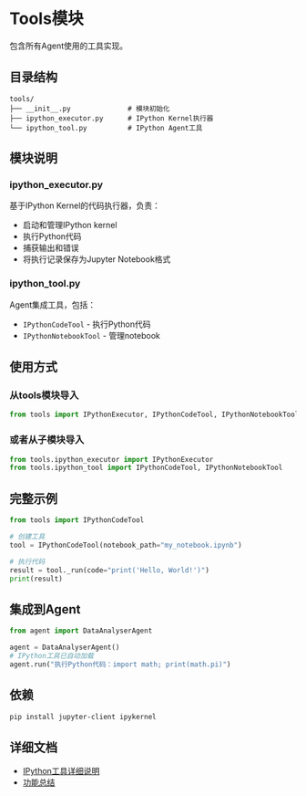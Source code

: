 # Tools模块

包含所有Agent使用的工具实现。

## 目录结构

```
tools/
├── __init__.py              # 模块初始化
├── ipython_executor.py      # IPython Kernel执行器
└── ipython_tool.py          # IPython Agent工具
```

## 模块说明

### ipython_executor.py
基于IPython Kernel的代码执行器，负责：
- 启动和管理IPython kernel
- 执行Python代码
- 捕获输出和错误
- 将执行记录保存为Jupyter Notebook格式

### ipython_tool.py
Agent集成工具，包括：
- `IPythonCodeTool` - 执行Python代码
- `IPythonNotebookTool` - 管理notebook

## 使用方式

### 从tools模块导入

```python
from tools import IPythonExecutor, IPythonCodeTool, IPythonNotebookTool
```

### 或者从子模块导入

```python
from tools.ipython_executor import IPythonExecutor
from tools.ipython_tool import IPythonCodeTool, IPythonNotebookTool
```

## 完整示例

```python
from tools import IPythonCodeTool

# 创建工具
tool = IPythonCodeTool(notebook_path="my_notebook.ipynb")

# 执行代码
result = tool._run(code="print('Hello, World!')")
print(result)
```

## 集成到Agent

```python
from agent import DataAnalyserAgent

agent = DataAnalyserAgent()
# IPython工具已自动加载
agent.run("执行Python代码：import math; print(math.pi)")
```

## 依赖

```bash
pip install jupyter-client ipykernel
```

## 详细文档

- [IPython工具详细说明](../../IPYTHON_README.md)
- [功能总结](../../IPYTHON_FEATURE_SUMMARY.md)

